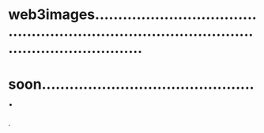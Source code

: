 # web3images.....................................................................................................................
# soon...............................................
.
